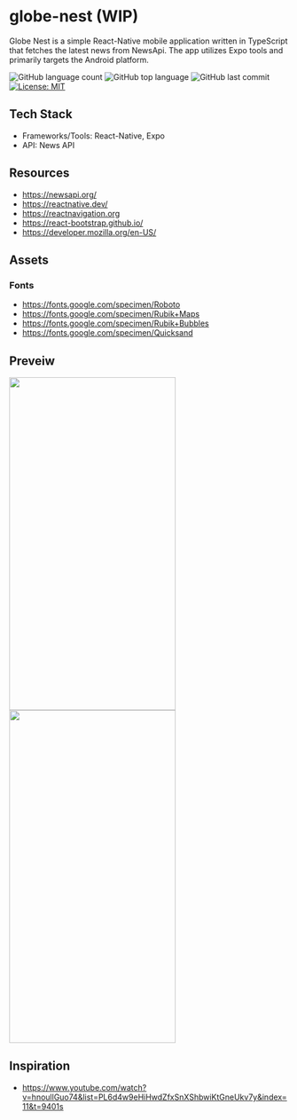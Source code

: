 # globe-nest (WIP)
Globe Nest is a simple React-Native mobile application written in TypeScript that fetches the latest news from NewsApi. The app utilizes Expo tools and primarily targets the Android platform.

![GitHub language count](https://img.shields.io/github/languages/count/m0rningdawning/globe-nest)
![GitHub top language](https://img.shields.io/github/languages/top/m0rningdawning/globe-nest) 
![GitHub last commit](https://img.shields.io/github/last-commit/m0rningdawning/globe-nest)
[![License: MIT](https://img.shields.io/badge/License-MIT-green.svg)](https://opensource.org/licenses/MIT)

## Tech Stack
- Frameworks/Tools: React-Native, Expo
- API: News API

## Resources
- https://newsapi.org/
- https://reactnative.dev/
- https://reactnavigation.org
- https://react-bootstrap.github.io/
- https://developer.mozilla.org/en-US/

## Assets
### Fonts
- https://fonts.google.com/specimen/Roboto
- https://fonts.google.com/specimen/Rubik+Maps
- https://fonts.google.com/specimen/Rubik+Bubbles
- https://fonts.google.com/specimen/Quicksand

## Preveiw
<img src="https://github.com/m0rningdawning/globe-nest/assets/102054245/12575f56-bfde-4cb0-b385-aeb2e6dcfebd" width="300" height="600">
<img src="https://github.com/m0rningdawning/globe-nest/assets/102054245/1059b66c-39f4-4bbd-9fc7-d370659896b8" width="300" height="600">

## Inspiration
- https://www.youtube.com/watch?v=hnoullGuo74&list=PL6d4w9eHiHwdZfxSnXShbwiKtGneUkv7y&index=11&t=9401s
